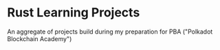 # Rust Learning Projects
An aggregate of projects build during my preparation for PBA ("Polkadot Blockchain Academy")